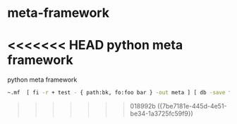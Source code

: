 # meta-framework
<<<<<<< HEAD
python meta framework 
=======
python meta framework

~~~sh
~.mf  [ fi -r + test - { path:bk, fo:foo bar } -out meta ] [ db -save fi-meta.db ]
~~~
>>>>>>> 018992b ({7be7181e-445d-4e51-be34-1a3725fc59f9})
